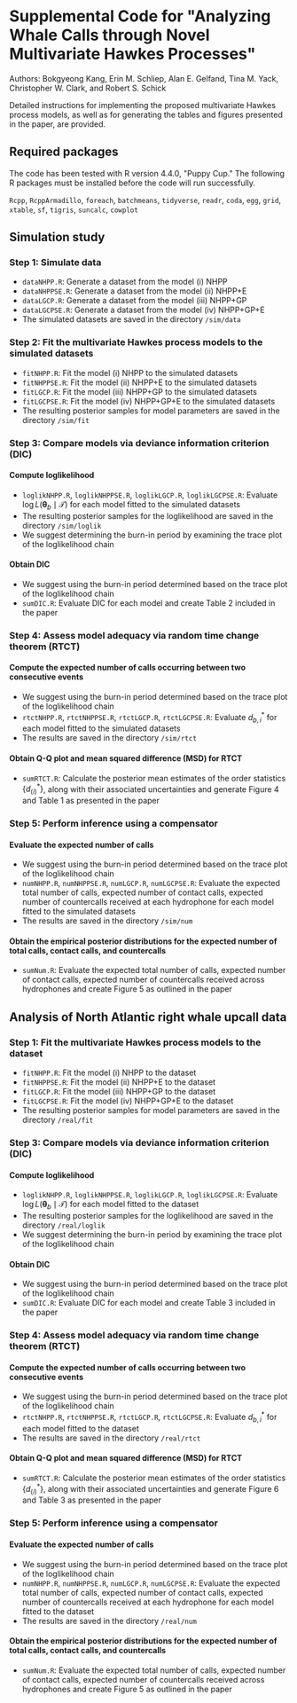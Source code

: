 # Supplemental Code for "Analyzing Whale Calls through Novel Multivariate Hawkes Processes"
Authors: Bokgyeong Kang, Erin M. Schliep, Alan E. Gelfand, Tina M. Yack, Christopher W. Clark, and Robert S. Schick

Detailed instructions for implementing the proposed multivariate Hawkes process models, as well as for generating the tables and figures presented in the paper, are provided.

## Required packages
The code has been tested with R version 4.4.0, "Puppy Cup."  The following R packages must be installed before the code will run successfully.

`Rcpp`, `RcppArmadillo`, `foreach`, `batchmeans`, `tidyverse`, `readr`, `coda`, `egg`, `grid`, `xtable`, `sf`, `tigris`, `suncalc`, `cowplot`

## Simulation study

### Step 1: Simulate data
- `dataNHPP.R`: Generate a dataset from the model (i) NHPP
- `dataNHPPSE.R`: Generate a dataset from the model (ii) NHPP+E
- `dataLGCP.R`: Generate a dataset from the model (iii) NHPP+GP
- `dataLGCPSE.R`: Generate a dataset from the model (iv) NHPP+GP+E
- The simulated datasets are saved in the directory `/sim/data`

### Step 2: Fit the multivariate Hawkes process models to the simulated datasets 
- `fitNHPP.R`: Fit the model (i) NHPP to the simulated datasets
- `fitNHPPSE.R`: Fit the model (ii) NHPP+E to the simulated datasets
- `fitLGCP.R`: Fit the model (iii) NHPP+GP to the simulated datasets
- `fitLGCPSE.R`: Fit the model (iv) NHPP+GP+E to the simulated datasets
- The resulting posterior samples for model parameters are saved in the directory `/sim/fit`

### Step 3: Compare models via deviance information criterion (DIC) 

#### Compute loglikelihood
- `loglikNHPP.R`, `loglikNHPPSE.R`, `loglikLGCP.R`, `loglikLGCPSE.R`: Evaluate $\log L(\boldsymbol{\theta}_b \mid \mathcal{T})$ for each model fitted to the simulated datasets
- The resulting posterior samples for the loglikelihood  are saved in the directory `/sim/loglik`
- We suggest determining the burn-in period by examining the trace plot of the loglikelihood chain

#### Obtain DIC
- We suggest using the burn-in period determined based on the trace plot of the loglikelihood chain
- `sumDIC.R`: Evaluate DIC for each model and create Table 2 included in the paper

### Step 4: Assess model adequacy via random time change theorem (RTCT)

#### Compute the expected number of calls occurring between two consecutive events
- We suggest using the burn-in period determined based on the trace plot of the loglikelihood chain
- `rtctNHPP.R`, `rtctNHPPSE.R`, `rtctLGCP.R`, `rtctLGCPSE.R`: Evaluate $d^{\ast}_{b,i}$ for each model fitted to the simulated datasets
- The results are saved in the directory `/sim/rtct`

#### Obtain Q-Q plot and mean squared difference (MSD) for RTCT
- `sumRTCT.R`: Calculate the posterior mean estimates of the order statistics $\{d_{(i)}^{*}\}$, along with their associated uncertainties and generate Figure 4 and Table 1 as presented in the paper

### Step 5: Perform inference using a compensator

#### Evaluate the expected number of calls
- We suggest using the burn-in period determined based on the trace plot of the loglikelihood chain
- `numNHPP.R`, `numNHPPSE.R`, `numLGCP.R`, `numLGCPSE.R`: Evaluate the expected total number of calls, expected number of contact calls, expected number of countercalls received at each hydrophone for each model fitted to the simulated datasets
- The results are saved in the directory `/sim/num`

#### Obtain the empirical posterior distributions for the expected number of total calls, contact calls, and countercalls
- `sumNum.R`: Evaluate the expected total number of calls, expected number of contact calls, expected number of countercalls received across hydrophones and create Figure 5 as outlined in the paper



## Analysis of North Atlantic right whale upcall data

### Step 1: Fit the multivariate Hawkes process models to the dataset 
- `fitNHPP.R`: Fit the model (i) NHPP to the dataset 
- `fitNHPPSE.R`: Fit the model (ii) NHPP+E to the dataset 
- `fitLGCP.R`: Fit the model (iii) NHPP+GP to the dataset 
- `fitLGCPSE.R`: Fit the model (iv) NHPP+GP+E to the dataset 
- The resulting posterior samples for model parameters are saved in the directory `/real/fit`

### Step 3: Compare models via deviance information criterion (DIC) 

#### Compute loglikelihood
- `loglikNHPP.R`, `loglikNHPPSE.R`, `loglikLGCP.R`, `loglikLGCPSE.R`: Evaluate $\log L(\boldsymbol{\theta}_b \mid \mathcal{T})$ for each model fitted to the dataset
- The resulting posterior samples for the loglikelihood  are saved in the directory `/real/loglik`
- We suggest determining the burn-in period by examining the trace plot of the loglikelihood chain

#### Obtain DIC
- We suggest using the burn-in period determined based on the trace plot of the loglikelihood chain
- `sumDIC.R`: Evaluate DIC for each model and create Table 3 included in the paper

### Step 4: Assess model adequacy via random time change theorem (RTCT)

#### Compute the expected number of calls occurring between two consecutive events
- We suggest using the burn-in period determined based on the trace plot of the loglikelihood chain
- `rtctNHPP.R`, `rtctNHPPSE.R`, `rtctLGCP.R`, `rtctLGCPSE.R`: Evaluate $d^{\ast}_{b,i}$ for each model fitted to the dataset
- The results are saved in the directory `/real/rtct`

#### Obtain Q-Q plot and mean squared difference (MSD) for RTCT
- `sumRTCT.R`: Calculate the posterior mean estimates of the order statistics $\{d_{(i)}^{*}\}$, along with their associated uncertainties and generate Figure 6 and Table 3 as presented in the paper

### Step 5: Perform inference using a compensator

#### Evaluate the expected number of calls
- We suggest using the burn-in period determined based on the trace plot of the loglikelihood chain
- `numNHPP.R`, `numNHPPSE.R`, `numLGCP.R`, `numLGCPSE.R`: Evaluate the expected total number of calls, expected number of contact calls, expected number of countercalls received at each hydrophone for each model fitted to the dataset
- The results are saved in the directory `/real/num`

#### Obtain the empirical posterior distributions for the expected number of total calls, contact calls, and countercalls
- `sumNum.R`: Evaluate the expected total number of calls, expected number of contact calls, expected number of countercalls received across hydrophones and create Figure 5 as outlined in the paper








